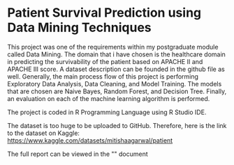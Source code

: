 # Patient Survival Prediction using Data Mining Techniques
This project was one of the requirements within my postgraduate module called Data Mining. The domain that i have chosen is the healthcare domain in predicting the survivability of the patient based on APACHE II and APACHE III score. A dataset description can be founded in the github file as well. Generally, the main process flow of this project is performing Exploratory Data Analysis, Data Cleaning, and Model Training. The models that are chosen are Naive Bayes, Random Forest, and Decision Tree. Finally, an evaluation on each of the machine learning algorithm is performed.

The project is coded in R Programming Language using R Studio IDE.

The dataset is too huge to be uploaded to GitHub. Therefore, here is the link to the dataset on Kaggle:
https://www.kaggle.com/datasets/mitishaagarwal/patient

The full report can be viewed in the "" document
